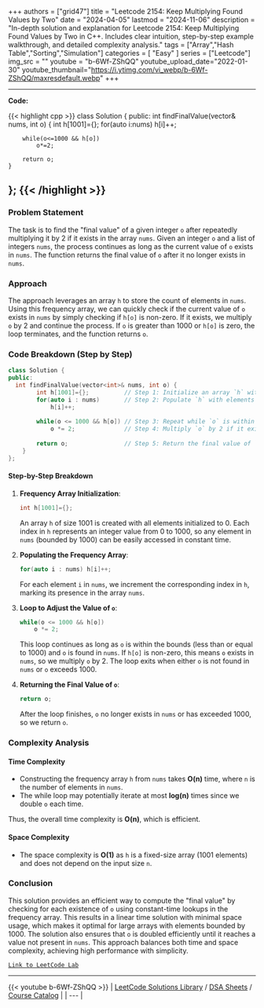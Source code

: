 
+++
authors = ["grid47"]
title = "Leetcode 2154: Keep Multiplying Found Values by Two"
date = "2024-04-05"
lastmod = "2024-11-06"
description = "In-depth solution and explanation for Leetcode 2154: Keep Multiplying Found Values by Two in C++. Includes clear intuition, step-by-step example walkthrough, and detailed complexity analysis."
tags = ["Array","Hash Table","Sorting","Simulation"]
categories = [
    "Easy"
]
series = ["Leetcode"]
img_src = ""
youtube = "b-6Wf-ZShQQ"
youtube_upload_date="2022-01-30"
youtube_thumbnail="https://i.ytimg.com/vi_webp/b-6Wf-ZShQQ/maxresdefault.webp"
+++



---
**Code:**

{{< highlight cpp >}}
class Solution {
public:
  int findFinalValue(vector<int>& nums, int o) {
        int h[1001]={};
        for(auto i:nums) h[i]++;
		
        while(o<=1000 && h[o])
            o*=2;
        
        return o;
    }
};
{{< /highlight >}}
---

### Problem Statement

The task is to find the "final value" of a given integer `o` after repeatedly multiplying it by 2 if it exists in the array `nums`. Given an integer `o` and a list of integers `nums`, the process continues as long as the current value of `o` exists in `nums`. The function returns the final value of `o` after it no longer exists in `nums`.

### Approach

The approach leverages an array `h` to store the count of elements in `nums`. Using this frequency array, we can quickly check if the current value of `o` exists in `nums` by simply checking if `h[o]` is non-zero. If it exists, we multiply `o` by 2 and continue the process. If `o` is greater than 1000 or `h[o]` is zero, the loop terminates, and the function returns `o`.

### Code Breakdown (Step by Step)

```cpp
class Solution {
public:
  int findFinalValue(vector<int>& nums, int o) {
        int h[1001]={};          // Step 1: Initialize an array `h` with 1001 elements set to 0
        for(auto i : nums)       // Step 2: Populate `h` with elements from `nums`
            h[i]++;
        
        while(o <= 1000 && h[o]) // Step 3: Repeat while `o` is within bounds and exists in `nums`
            o *= 2;              // Step 4: Multiply `o` by 2 if it exists in `nums`
        
        return o;                // Step 5: Return the final value of `o`
    }
};
```

#### Step-by-Step Breakdown

1. **Frequency Array Initialization**:
   ```cpp
   int h[1001]={};
   ```
   An array `h` of size 1001 is created with all elements initialized to 0. Each index in `h` represents an integer value from 0 to 1000, so any element in `nums` (bounded by 1000) can be easily accessed in constant time.

2. **Populating the Frequency Array**:
   ```cpp
   for(auto i : nums) h[i]++;
   ```
   For each element `i` in `nums`, we increment the corresponding index in `h`, marking its presence in the array `nums`.

3. **Loop to Adjust the Value of `o`**:
   ```cpp
   while(o <= 1000 && h[o])
       o *= 2;
   ```
   This loop continues as long as `o` is within the bounds (less than or equal to 1000) and `o` is found in `nums`. If `h[o]` is non-zero, this means `o` exists in `nums`, so we multiply `o` by 2. The loop exits when either `o` is not found in `nums` or `o` exceeds 1000.

4. **Returning the Final Value of `o`**:
   ```cpp
   return o;
   ```
   After the loop finishes, `o` no longer exists in `nums` or has exceeded 1000, so we return `o`.

### Complexity Analysis

#### Time Complexity
- Constructing the frequency array `h` from `nums` takes **O(n)** time, where `n` is the number of elements in `nums`.
- The while loop may potentially iterate at most **log(n)** times since we double `o` each time.

Thus, the overall time complexity is **O(n)**, which is efficient.

#### Space Complexity
- The space complexity is **O(1)** as `h` is a fixed-size array (1001 elements) and does not depend on the input size `n`.

### Conclusion

This solution provides an efficient way to compute the "final value" by checking for each existence of `o` using constant-time lookups in the frequency array. This results in a linear time solution with minimal space usage, which makes it optimal for large arrays with elements bounded by 1000. The solution also ensures that `o` is doubled efficiently until it reaches a value not present in `nums`. This approach balances both time and space complexity, achieving high performance with simplicity.

[`Link to LeetCode Lab`](https://leetcode.com/problems/keep-multiplying-found-values-by-two/description/)

---
{{< youtube b-6Wf-ZShQQ >}}
| [LeetCode Solutions Library](https://grid47.xyz/leetcode/) / [DSA Sheets](https://grid47.xyz/sheets/) / [Course Catalog](https://grid47.xyz/courses/) |
| --- |

